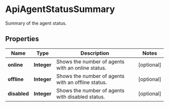 

# ApiAgentStatusSummary

Summary of the agent status.

## Properties

| Name | Type | Description | Notes |
|------------ | ------------- | ------------- | -------------|
|**online** | **Integer** | Shows the number of agents with an online status. |  [optional] |
|**offline** | **Integer** | Shows the number of agents with an offline status. |  [optional] |
|**disabled** | **Integer** | Shows the number of agents with disabled status. |  [optional] |



